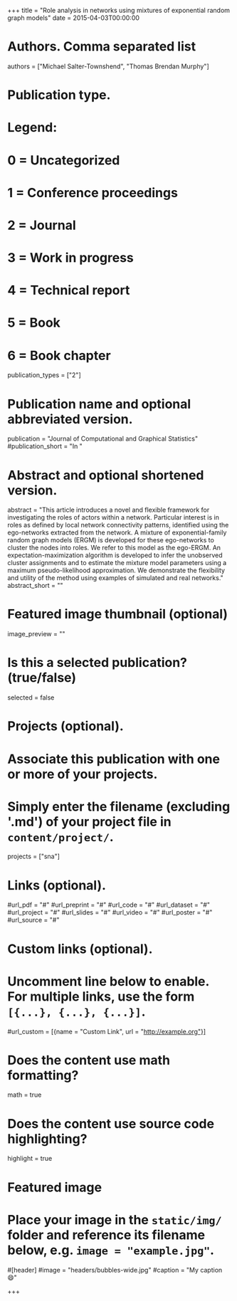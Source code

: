 +++
title = "Role analysis in networks using mixtures of exponential random graph models"
date = 2015-04-03T00:00:00

# Authors. Comma separated list
authors = ["Michael Salter-Townshend", "Thomas Brendan Murphy"]

# Publication type.
# Legend:
# 0 = Uncategorized
# 1 = Conference proceedings
# 2 = Journal
# 3 = Work in progress
# 4 = Technical report
# 5 = Book
# 6 = Book chapter
publication_types = ["2"]

# Publication name and optional abbreviated version.
publication = "Journal of Computational and Graphical Statistics"
#publication_short = "In "

# Abstract and optional shortened version.
abstract = "This article introduces a novel and flexible framework for investigating the roles of actors within a network. Particular interest is in roles as defined by local network connectivity patterns, identified using the ego-networks extracted from the network. A mixture of exponential-family random graph models (ERGM) is developed for these ego-networks to cluster the nodes into roles. We refer to this model as the ego-ERGM. An expectation-maximization algorithm is developed to infer the unobserved cluster assignments and to estimate the mixture model parameters using a maximum pseudo-likelihood approximation. We demonstrate the flexibility and utility of the method using examples of simulated and real networks."
abstract_short = ""

# Featured image thumbnail (optional)
image_preview = ""

# Is this a selected publication? (true/false)
selected = false

# Projects (optional).
#   Associate this publication with one or more of your projects.
#   Simply enter the filename (excluding '.md') of your project file in `content/project/`.
projects = ["sna"]

# Links (optional).
#url_pdf = "#"
#url_preprint = "#"
#url_code = "#"
#url_dataset = "#"
#url_project = "#"
#url_slides = "#"
#url_video = "#"
#url_poster = "#"
#url_source = "#"

# Custom links (optional).
#   Uncomment line below to enable. For multiple links, use the form `[{...}, {...}, {...}]`.
#url_custom = [{name = "Custom Link", url = "http://example.org"}]

# Does the content use math formatting?
math = true

# Does the content use source code highlighting?
highlight = true

# Featured image
# Place your image in the `static/img/` folder and reference its filename below, e.g. `image = "example.jpg"`.
#[header]
#image = "headers/bubbles-wide.jpg"
#caption = "My caption :smile:"

+++

